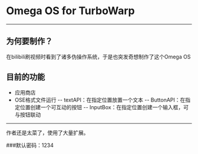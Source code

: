 # Omega OS for TurboWarp

---

## 为何要制作？

在bilibili刷视频时看到了诸多伪操作系统，于是也突发奇想制作了这个Omega OS

## 目前的功能
- 应用商店
- OSE格式文件运行
 -- textAPI：在指定位置放置一个文本
 -- ButtonAPI：在指定位置创建一个可互动的按钮
 -- InputBox：在指定位置创建一个输入框，可与按钮联动

---

作者还是太菜了，使用了大量扩展。

###默认密码：1234

